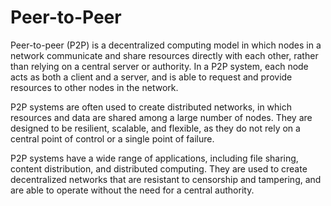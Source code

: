 # Peer-to-Peer

Peer-to-peer (P2P) is a decentralized computing model in which nodes in a network communicate and share resources directly with each other, rather than relying on a central server or authority. In a P2P system, each node acts as both a client and a server, and is able to request and provide resources to other nodes in the network.

P2P systems are often used to create distributed networks, in which resources and data are shared among a large number of nodes. They are designed to be resilient, scalable, and flexible, as they do not rely on a central point of control or a single point of failure.

P2P systems have a wide range of applications, including file sharing, content distribution, and distributed computing. They are used to create decentralized networks that are resistant to censorship and tampering, and are able to operate without the need for a central authority.
